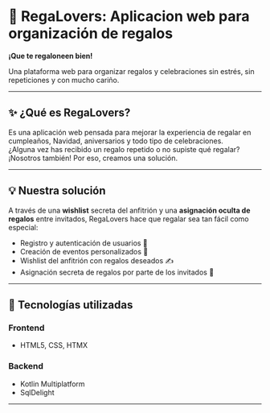 # 🎁 RegaLovers: Aplicacion web para organización de regalos

**¡Que te regaloneen bien!** 

Una plataforma web para organizar regalos y celebraciones sin estrés, sin repeticiones y con mucho cariño. 

---

## ✨ ¿Qué es RegaLovers?

Es una aplicación web pensada para mejorar la experiencia de regalar en cumpleaños, Navidad, aniversarios y todo tipo de celebraciones.  
¿Alguna vez has recibido un regalo repetido o no supiste qué regalar? ¡Nosotros también! Por eso, creamos una solución.

---

## 💡 Nuestra solución

A través de una **wishlist** secreta del anfitrión y una **asignación oculta de regalos** entre invitados, RegaLovers hace que regalar sea tan fácil como especial:

- Registro y autenticación de usuarios 👥
- Creación de eventos personalizados 🎈
- Wishlist del anfitrión con regalos deseados ✍️
- Asignación secreta de regalos por parte de los invitados 🤫

---

## 🧰 Tecnologías utilizadas

### Frontend
- HTML5, CSS, HTMX

### Backend
- Kotlin Multiplatform
- SqlDelight
---
